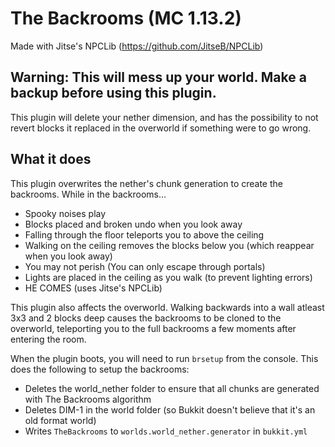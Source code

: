 # The Backrooms (MC 1.13.2)
Made with Jitse's NPCLib (https://github.com/JitseB/NPCLib)

## Warning: This will mess up your world. Make a backup before using this plugin.
This plugin will delete your nether dimension, and has the possibility to not revert blocks it replaced in the overworld if something were to go wrong.

## What it does
This plugin overwrites the nether's chunk generation to create the backrooms. While in the backrooms...
* Spooky noises play
* Blocks placed and broken undo when you look away
* Falling through the floor teleports you to above the ceiling
* Walking on the ceiling removes the blocks below you (which reappear when you look away)
* You may not perish (You can only escape through portals)
* Lights are placed in the ceiling as you walk (to prevent lighting errors)
* HE COMES (uses Jitse's NPCLib)

This plugin also affects the overworld. Walking backwards into a wall atleast 3x3 and 2 blocks deep causes the backrooms to be cloned to the overworld, teleporting you to the full backrooms a few moments after entering the room.

When the plugin boots, you will need to run `brsetup` from the console. This does the following to setup the backrooms:
* Deletes the world_nether folder to ensure that all chunks are generated with The Backrooms algorithm
* Deletes DIM-1 in the world folder (so Bukkit doesn't believe that it's an old format world)
* Writes `TheBackrooms` to `worlds.world_nether.generator` in `bukkit.yml`
